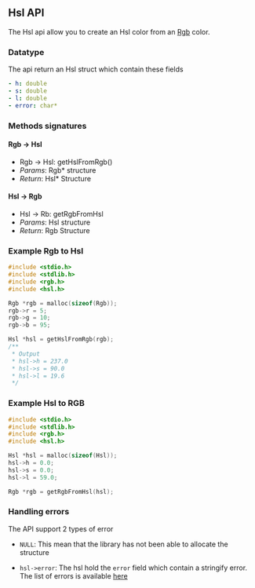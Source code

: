 ## Hsl API

The Hsl api allow you to create an Hsl color from an [Rgb](rgb.md) color.

### Datatype

The api return an Hsl struct which contain these fields

```yaml
- h: double
- s: double
- l: double
- error: char*
```

### Methods signatures

#### Rgb -> Hsl

- Rgb -> Hsl: getHslFromRgb()
- *Params*: Rgb* structure
- *Return*: Hsl* Structure

#### Hsl -> Rgb

- Hsl -> Rb: getRgbFromHsl
- *Params*: Hsl structure
- *Return*: Rgb Structure

### Example Rgb to Hsl

```c
#include <stdio.h>
#include <stdlib.h>
#include <rgb.h>
#include <hsl.h>

Rgb *rgb = malloc(sizeof(Rgb));
rgb->r = 5;
rgb->g = 10;
rgb->b = 95;

Hsl *hsl = getHslFromRgb(rgb);
/**
 * Output
 * hsl->h = 237.0
 * hsl->s = 90.0
 * hsl->l = 19.6
 */
```

### Example Hsl to RGB

```c
#include <stdio.h>
#include <stdlib.h>
#include <rgb.h>
#include <hsl.h>

Hsl *hsl = malloc(sizeof(Hsl));
hsl->h = 0.0;
hsl->s = 0.0;
hsl->l = 59.0;

Rgb *rgb = getRgbFromHsl(hsl);
```

### Handling errors

The API support 2 types of error

- ```NULL```: This mean that the library has not been able to allocate the structure

- ```hsl->error```: The hsl hold the ```error``` field which contain a stringify error. The list of errors is available [here](../errors.md)
